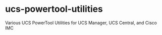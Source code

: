 # ucs-powertool-utilities
Various UCS PowerTool Utilities for UCS Manager, UCS Central, and Cisco IMC
